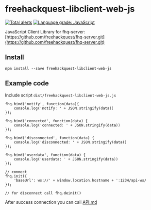 # freehackquest-libclient-web-js

[![Total alerts](https://img.shields.io/lgtm/alerts/g/freehackquest/freehackquest-libclient-web-js.svg?logo=lgtm&logoWidth=18)](https://lgtm.com/projects/g/freehackquest/freehackquest-libclient-web-js/alerts/) [![Language grade: JavaScript](https://img.shields.io/lgtm/grade/javascript/g/freehackquest/freehackquest-libclient-web-js.svg?logo=lgtm&logoWidth=18)](https://lgtm.com/projects/g/freehackquest/freehackquest-libclient-web-js/context:javascript)

JavaScript Client Library for fhq-server: [https://github.com/freehackquest/fhq-server.git](https://github.com/freehackquest/fhq-server.git)


## Install
```
npm install --save freehackquest-libclient-web-js
```
## Example code

Include script ```dist/freehackquest-libclient-web-js.js```

```
fhq.bind('notify', function(data){
    console.log('notify: ' + JSON.stringify(data))
});

fhq.bind('connected', function(data) {
    console.log('connected: ' + JSON.stringify(data))
});

fhq.bind('disconnected', function(data) {
    console.log('disconnected: ' + JSON.stringify(data))
});

fhq.bind('userdata', function(data) {
    console.log('userdata: ' + JSON.stringify(data))
});

// connect
fhq.init({
    'baseUrl': ws://' + window.location.hostname + ':1234/api-ws/
});

// for disconnect call fhq.deinit()
```

After success connection you can call [API.md](https://github.com/freehackquest/freehackquest-libclient-web-js/blob/master/API.md)
